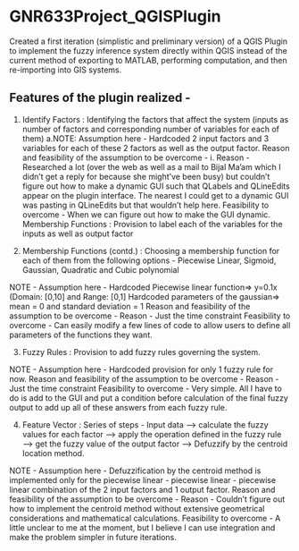 # GNR633Project_QGISPlugin

Created a first iteration (simplistic and preliminary version) of a QGIS Plugin to implement the fuzzy inference system directly within QGIS instead of the current method of exporting to MATLAB, performing computation, and then re-importing into GIS systems.


## Features of the plugin realized - 

1. Identify Factors : Identifying the factors that affect the system (inputs as number of factors and corresponding number of variables for each of them)
a.NOTE: Assumption here - 
Hardcoded 2 input factors and 3 variables for each of these 2 factors as well as the output factor.
Reason and feasibility of the assumption to be overcome -
i. Reason - Researched a lot (over the web as well as a mail to Bijal Ma’am which I didn’t get a reply for because she might’ve been busy) but couldn’t figure out how to make a dynamic GUI such that QLabels and QLineEdits appear on the plugin interface. The nearest I could get to a dynamic GUI was pasting in QLineEdits but that wouldn’t help here.
Feasibility to overcome - When we can figure out how to make the GUI dynamic.
Membership Functions : Provision to label each of the variables for the inputs as well as output factor 


2. Membership Functions (contd.) : Choosing a membership function for each of them from the following options - Piecewise Linear, Sigmoid, Gaussian, Quadratic and Cubic polynomial

NOTE - Assumption here - 
Hardcoded Piecewise linear function=> y=0.1x (Domain: [0,10] and Range: [0,1]
Hardcoded parameters of the gaussian=> mean = 0  and standard deviation = 1
Reason and feasibility of the assumption to be overcome -
Reason - Just the time constraint
Feasibility to overcome - Can easily modify a few lines of code to allow users to define all parameters of the functions they want.


3. Fuzzy Rules : Provision to add fuzzy rules governing the system.


NOTE - Assumption here - 
Hardcoded provision for only 1 fuzzy rule for now.
Reason and feasibility of the assumption to be overcome -
Reason - Just the time constraint
Feasibility to overcome - Very simple. All I have to do is add to the GUI and put a condition before calculation of the final fuzzy output to add up all of these answers from each fuzzy rule.




4. Feature Vector : Series of steps - Input data —-> calculate the fuzzy values for each factor —-> apply the operation defined in the fuzzy rule —-> get the fuzzy value of the 
output factor —-> Defuzzify by the centroid location method.


NOTE - Assumption here - 
Defuzzification by the centroid method is implemented only for the piecewise linear - piecewise linear - piecewise linear combination of the 2 input factors and 1 output factor. 
Reason and feasibility of the assumption to be overcome -
Reason - Couldn’t figure out how to implement the centroid method without extensive geometrical considerations and mathematical calculations. 
Feasibility to overcome - A little unclear to me at the moment, but I believe I can use integration and make the problem simpler in future iterations.

